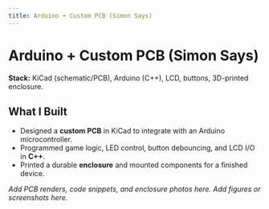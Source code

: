 ```yaml
---
title: Arduino + Custom PCB (Simon Says)
---
```


# Arduino + Custom PCB (Simon Says)

**Stack:** KiCad (schematic/PCB), Arduino (C++), LCD, buttons, 3D-printed enclosure.

## What I Built
- Designed a **custom PCB** in KiCad to integrate with an Arduino microcontroller.  
- Programmed game logic, LED control, button debouncing, and LCD I/O in **C++**.  
- Printed a durable **enclosure** and mounted components for a finished device.

_Add PCB renders, code snippets, and enclosure photos here._
_Add figures or screenshots here._
